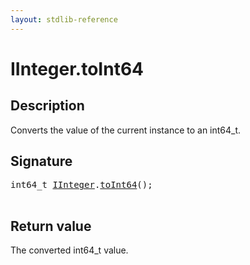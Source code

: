 ```yaml
---
layout: stdlib-reference
---
```


# IInteger\.toInt64

## Description

Converts the value of the current instance to an <span class='code'>int64_t</span>.



## Signature 

<pre>
int64_t <a href="../index.md" class="code_type">IInteger</a>.<a href=".">toInt64</a>();

</pre>

## Return value
The converted <span class='code'>int64_t</span> value.


